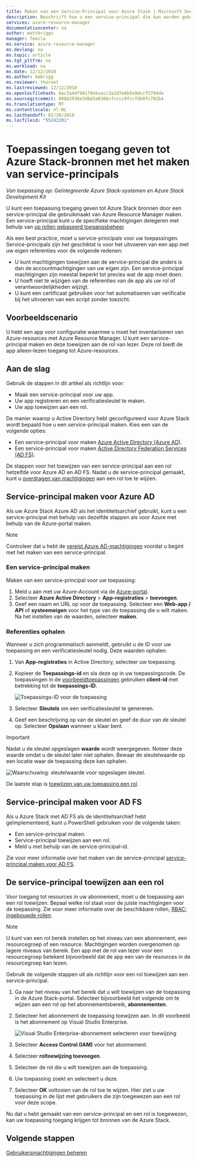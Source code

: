 ```yaml
---
title: Maken van een Service-Principal voor Azure Stack | Microsoft Docs
description: Beschrijft hoe u een service-principal die kan worden gebruikt met de op rollen gebaseerd toegangsbeheer in Azure Resource Manager voor het beheren van toegang tot bronnen te maken.
services: azure-resource-manager
documentationcenter: na
author: mattbriggs
manager: femila
ms.service: azure-resource-manager
ms.devlang: na
ms.topic: article
ms.tgt_pltfrm: na
ms.workload: na
ms.date: 12/12/2018
ms.author: mabrigg
ms.reviewer: thoroet
ms.lastreviewed: 12/12/2018
ms.openlocfilehash: 6ac5a44f941f8ebcecc3a1d7e6b5e9dccf5704de
ms.sourcegitcommit: 898b2936e3d6d3a8366cfcccc0fccfdb0fc781b4
ms.translationtype: MT
ms.contentlocale: nl-NL
ms.lasthandoff: 01/30/2019
ms.locfileid: "55242201"
---
```

# <a name="give-applications-access-to-azure-stack-resources-by-creating-service-principals"></a>Toepassingen toegang geven tot Azure Stack-bronnen met het maken van service-principals

*Van toepassing op: Geïntegreerde Azure Stack-systemen en Azure Stack Development Kit*

U kunt een toepassing toegang geven tot Azure Stack bronnen door een service-principal die gebruikmaakt van Azure Resource Manager maken. Een service-principal kunt u de specifieke machtigingen delegeren met behulp van [op rollen gebaseerd toegangsbeheer](azure-stack-manage-permissions.md).

Als een best practice, moet u service-principals voor uw toepassingen. Service-principals zijn het geschiktst is voor het uitvoeren van een app met uw eigen referenties voor de volgende redenen:

* U kunt machtigingen toewijzen aan de service-principal die anders is dan de accountmachtigingen van uw eigen zijn. Een service-principal machtigingen zijn meestal beperkt tot precies wat de app moet doen.
* U hoeft niet te wijzigen van de referenties van de app als uw rol of verantwoordelijkheden wijzigt.
* U kunt een certificaat gebruiken voor het automatiseren van verificatie bij het uitvoeren van een script zonder toezicht.

## <a name="example-scenario"></a>Voorbeeldscenario

U hebt een app voor configuratie waarmee u moet het inventariseren van Azure-resources met Azure Resource Manager. U kunt een service-principal maken en deze toewijzen aan de rol van lezer. Deze rol biedt de app alleen-lezen toegang tot Azure-resources.

## <a name="getting-started"></a>Aan de slag

Gebruik de stappen in dit artikel als richtlijn voor:

* Maak een service-principal voor uw app.
* Uw app registreren en een verificatiesleutel te maken.
* Uw app toewijzen aan een rol.

De manier waarop u Active Directory hebt geconfigureerd voor Azure Stack wordt bepaald hoe u een service-principal maken. Kies een van de volgende opties:

* Een service-principal voor maken [Azure Active Directory (Azure AD)](azure-stack-create-service-principals.md#create-service-principal-for-azure-ad).
* Een service-principal voor maken [Active Directory Federation Services (AD FS)](azure-stack-create-service-principals.md#create-service-principal-for-ad-fs).

De stappen voor het toewijzen van een service-principal aan een rol hetzelfde voor Azure AD en AD FS. Nadat u de service-principal gemaakt, kunt u [overdragen van machtigingen](azure-stack-create-service-principals.md#assign-role-to-service-principal) aan een rol toe te wijzen.

## <a name="create-service-principal-for-azure-ad"></a>Service-principal maken voor Azure AD

Als uw Azure Stack Azure AD als het identiteitsarchief gebruikt, kunt u een service-principal met behulp van dezelfde stappen als voor Azure met behulp van de Azure-portal maken.

>[!NOTE]
Controleer dat u hebt de [vereist Azure AD-machtigingen](../../active-directory/develop/howto-create-service-principal-portal.md#required-permissions) voordat u begint met het maken van een service-principal.

### <a name="create-service-principal"></a>Een service-principal maken

Maken van een service-principal voor uw toepassing:

1. Meld u aan met uw Azure-Account via de [Azure-portal](https://portal.azure.com).
2. Selecteer **Azure Active Directory** > **App-registraties** > **toevoegen**.
3. Geef een naam en URL op voor de toepassing. Selecteer een **Web-app / API** of **systeemeigen** voor het type van de toepassing die u wilt maken. Na het instellen van de waarden, selecteer **maken**.

### <a name="get-credentials"></a>Referenties ophalen

Wanneer u zich programmatisch aanmeldt, gebruikt u de ID voor uw toepassing en een verificatiesleutel nodig. Deze waarden ophalen:

1. Van **App-registraties** in Active Directory, selecteer uw toepassing.

2. Kopieer de **Toepassings-id** en sla deze op in uw toepassingscode. De toepassingen in de [voorbeeldtoepassingen](#sample-applications) gebruiken **client-id** met betrekking tot de **toepassings-ID**.

     ![Toepassings-ID voor de toepassing](./media/azure-stack-create-service-principal/image12.png)
3. Selecteer **Sleutels** om een verificatiesleutel te genereren.

4. Geef een beschrijving op van de sleutel en geef de duur van de sleutel op. Selecteer **Opslaan** wanneer u klaar bent.

>[!IMPORTANT]
Nadat u de sleutel opgeslagen **waarde** wordt weergegeven. Noteer deze waarde omdat u de sleutel later niet ophalen. Bewaar de sleutelwaarde op een locatie waar de toepassing deze kan ophalen.

![Waarschuwing: sleutelwaarde voor opgeslagen sleutel.](./media/azure-stack-create-service-principal/image15.png)

De laatste stap is [toewijzen van uw toepassing een rol](azure-stack-create-service-principals.md#assign-role-to-service-principal).

## <a name="create-service-principal-for-ad-fs"></a>Service-principal maken voor AD FS

Als u Azure Stack met AD FS als de identiteitsarchief hebt geïmplementeerd, kunt u PowerShell gebruiken voor de volgende taken:

* Een service-principal maken.
* Service-principal toewijzen aan een rol.
* Meld u met behulp van de service-principal-id.

Zie voor meer informatie over het maken van de service-principal [service-principal maken voor AD FS](../azure-stack-create-service-principals.md#manage-service-principal-for-ad-fs).

## <a name="assign-the-service-principal-to-a-role"></a>De service-principal toewijzen aan een rol

Voor toegang tot resources in uw abonnement, moet u de toepassing aan een rol toewijzen. Bepaal welke rol staat voor de juiste machtigingen voor de toepassing. Zie voor meer informatie over de beschikbare rollen, [RBAC: ingebouwde rollen](../../role-based-access-control/built-in-roles.md).

>[!NOTE]
U kunt van een rol bereik instellen op het niveau van een abonnement, een resourcegroep of een resource. Machtigingen worden overgenomen op lagere niveaus van bereik. Een app met de rol van lezer voor een resourcegroep betekent bijvoorbeeld dat de app een van de resources in de resourcegroep kan lezen.

Gebruik de volgende stappen uit als richtlijn voor een rol toewijzen aan een service-principal.

1. Ga naar het niveau van het bereik dat u wilt toewijzen van de toepassing in de Azure Stack-portal. Selecteer bijvoorbeeld het volgende om te wijzen aan een rol op het abonnementsbereik, **abonnementen**.

2. Selecteer het abonnement de toepassing toewijzen aan. In dit voorbeeld is het abonnement op Visual Studio Enterprise.

     ![Visual Studio Enterprise-abonnement selecteren voor toewijzing](./media/azure-stack-create-service-principal/image16.png)

3. Selecteer **Access Control (IAM)** voor het abonnement.

4. Selecteer **roltoewijzing toevoegen**.

5. Selecteer de rol die u wilt toewijzen aan de toepassing.

6. Uw toepassing zoekt en selecteert u deze.

7. Selecteer **OK** voltooien van de rol toe te wijzen. Hier ziet u uw toepassing in de lijst met gebruikers die zijn toegewezen aan een rol voor deze scope.

Nu dat u hebt gemaakt van een service-principal en een rol is toegewezen, kan uw toepassing toegang krijgen tot bronnen van de Azure Stack.

## <a name="next-steps"></a>Volgende stappen

[Gebruikersmachtigingen beheren](azure-stack-manage-permissions.md)

